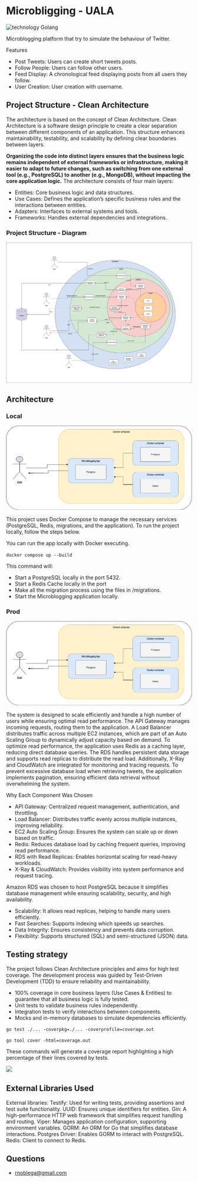 # Microbligging - UALA

![technology Golang](https://img.shields.io/badge/technology-Golang-blue.svg)



Microblogging platform that try to simulate the behaviour of Twitter.

Features
- Post Tweets: Users can create short tweets posts.
- Follow People: Users can follow other users.
- Feed Display: A chronological feed displaying posts from all users they follow.
- User Creation: User creation with username.


## Project Structure - Clean Architecture

The architecture is based on the concept of Clean Architecture. Clean Architecture is a software design principle to create a clear separation between different components of an application. This structure enhances maintainability, testability, and scalability by defining clear boundaries between layers.

**Organizing the code into distinct layers ensures that the business logic remains independent of external frameworks or infrastructure, making it easier to adapt to future changes, such as switching from one external tool (e.g., PostgreSQL) to another (e.g., MongoDB), without impacting the core application logic.**
The architecture consists of four main layers:

- Entities: Core business logic and data structures.
- Use Cases: Defines the application’s specific business rules and the interactions between entities.
- Adapters: Interfaces to external systems and tools.
- Frameworks: Handles external dependencies and integrations.

### Project Structure - Diagram

![](static/Microblogging_diagram.jpg)

## Architecture

### Local

![](static/Local_Arch.jpg)

This project uses Docker Compose to manage the necessary services (PostgreSQL, Redis, migrations, and the application). To run the project locally, follow the steps below.

You can run the app locally with Docker executing.

```docker compose up --build ```

This command will:
- Start a PostgreSQL locally in the port 5432.
- Start a Redis Cache locally in the port
- Make all the migration process using the files in /migrations.
- Start the Microblogging application locally.

### Prod

![](static/Local_Arch.jpg)

The system is designed to scale efficiently and handle a high number of users while ensuring optimal read performance.
The API Gateway manages incoming requests, routing them to the application. A Load Balancer distributes traffic across multiple EC2 instances, which are part of an Auto Scaling Group to dynamically adjust capacity based on demand.
To optimize read performance, the application uses Redis as a caching layer, reducing direct database queries. The RDS handles persistent data storage and supports read replicas to distribute the read load. Additionally, X-Ray and CloudWatch are integrated for monitoring and tracing requests.
To prevent excessive database load when retrieving tweets, the application implements pagination, ensuring efficient data retrieval without overwhelming the system.

Why Each Component Was Chosen
- API Gateway: Centralized request management, authentication, and throttling.
- Load Balancer: Distributes traffic evenly across multiple instances, improving reliability.
- EC2 Auto Scaling Group: Ensures the system can scale up or down based on traffic.
- Redis: Reduces database load by caching frequent queries, improving read performance.
- RDS with Read Replicas: Enables horizontal scaling for read-heavy workloads.
- X-Ray & CloudWatch: Provides visibility into system performance and request tracing.

Amazon RDS was chosen to host PostgreSQL because it simplifies database management while ensuring scalability, security, and high availability.
- Scalability: It allows read replicas, helping to handle many users efficiently.
- Fast Searches: Supports indexing which speeds up searches.
- Data Integrity: Ensures consistency and prevents data corruption.
- Flexibility: Supports structured (SQL) and semi-structured (JSON) data.

## Testing strategy

The project follows Clean Architecture principles and aims for high test coverage. The development process was guided by Test-Driven Development (TDD) to ensure reliability and maintainability.

- 100% coverage in core business layers (Use Cases & Entities) to guarantee that all business logic is fully tested.
- Unit tests to validate business rules independently.
- Integration tests to verify interactions between components.
- Mocks and in-memory databases to simulate dependencies efficiently.

```
go test ./... -coverpkg=./... -coverprofile=coverage.out
```

```
go tool cover -html=coverage.out
```

These commands will generate a coverage report highlighting a high percentage of their lines covered by tests.

![](static/Code_Coverage.jpg)

## External Libraries Used

External libraries:
Testify: Used for writing tests, providing assertions and test suite functionality.
UUID: Ensures unique identifiers for entities.
Gin: A high-performance HTTP web framework that simplifies request handling and routing.
Viper: Manages application configuration, supporting environment variables.
GORM: An ORM for Go that simplifies database interactions.
Postgres Driver: Enables GORM to interact with PostgreSQL.
Redis: Client to connect to Redis.

## Questions

* [rnoblega@gmail.com](rnoblega@gmail.com)

